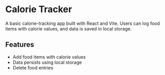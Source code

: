 # Calorie Tracker  

A basic calorie-tracking app built with React and Vite. Users can log food items with calorie values, and data is saved in local storage.  

## Features  
- Add food items with calorie values  
- Data persists using local storage  
- Delete food entries  
